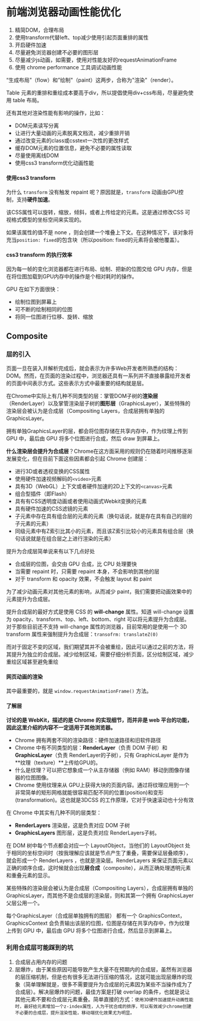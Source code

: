 # 前端浏览器动画性能优化

1. 精简DOM，合理布局
2. 使用transform代替left、top减少使用引起页面重排的属性
3. 开启硬件加速
4. 尽量避免浏览器创建不必要的图形层
5. 尽量减少js动画，如需要，使用对性能友好的requestAnimationFrame
6. 使用 chrome performance 工具调试动画性能

“生成布局”（flow）和”绘制"（paint）这两步，合称为"渲染"（render）。

Table 元素的重排和重绘成本要高于div，所以提倡使用div+css布局，尽量避免使用 table 布局。

还有其他对渲染性能有影响的操作，比如：

- DOM元素读写分离
- 让进行大量动画的元素脱离文档流，减少重排开销
- 通过改变元素的class或csstext一次性的更改样式
- 缓存DOM元素的位置信息，避免不必要的属性读取
- 尽量使用离线DOM
- 使用css3 transform优化动画性能

#### 使用css3 transform

为什么 `transform` 没有触发 repaint 呢？原因就是，`transform` 动画由GPU控制，支持**硬件加速**。

该CSS属性可以旋转，缩放，倾斜，或者上传给定的元素。这是通过修改CSS 可视格式模型的坐标空间来实现的。

如果该属性的值不是 none ，则会创建一个堆叠上下文。在这种情况下，该对象将充当`position: fixed`的包含块（所以position: fixed的元素将会被他覆盖）。

#### css3 transform 的执行效率

因为每一帧的变化浏览器都在进行布局、绘制、把新的位图交给 GPU 内存，但是在将位图加载到GPU内存中的操作是个相对耗时的操作。

GPU 在如下方面很快：

- 绘制位图到屏幕上
- 可不断的绘制相同的位图
- 将同一位图进行位移、旋转、缩放

## Composite

### 层的引入

页面一旦在装入并解析完成后，就会表示为许多Web开发者所熟悉的结构：DOM。然而，在页面的渲染过程中，浏览器还具有一系列并不直接暴露给开发者的页面中间表示方式。这些表示方式中最重要的结构就是层。

在Chrome中实际上有几种不同类型的层：掌管DOM子树的**渲染层**（RenderLayer）以及掌管渲染层子树的**图形层**（GraphicsLayer），某些特殊的渲染层会被认为是合成层（Compositing Layers，合成层拥有单独的 GraphicsLayer。

拥有单独GraphicsLayer的层，都会将位图存储在共享内存中，作为纹理上传到 GPU 中，最后由 GPU 将多个位图进行合成，然后 draw 到屏幕上。

**什么渲染层会提升为合成层**？Chrome在这方面采用的规则仍在随着时间推移逐渐发展变化，但在目前下面这些因素都会引起 Chrome 创建层：

- 进行3D或者透视变换的CSS属性
- 使用硬件加速视频解码的`<video>`元素
- 具有3D（WebGL）上下文或者硬件加速的2D上下文的`<canvas>`元素
- 组合型插件（即Flash）
- 具有有CSS透明度动画或者使用动画式Webkit变换的元素
- 具有硬件加速的CSS滤镜的元素
- 子元素中存在具有组合层的元素的元素（换句话说，就是存在具有自己的层的子元素的元素）
- 同级元素中有Z索引比其小的元素，而且该Z索引比较小的元素具有组合层（换句话说就是在组合层之上进行渲染的元素）

提升为合成层简单说来有以下几点好处

- 合成层的位图，会交由 GPU 合成，比 CPU 处理要快
- 当需要 repaint 时，只需要 repaint 本身，不会影响到其他的层
- 对于 transform 和 opacity 效果，不会触发 layout 和 paint

为了减少动画元素对其他元素的影响，从而减少 paint，我们需要把动画效果中的元素提升为合成层。

提升合成层的最好方式是使用 CSS 的 **will-change** 属性。知道 will-change 设置为 opacity、transform、top、left、bottom、right 可以将元素提升为合成层。对于那些目前还不支持 will-change 属性的浏览器，目前常用的是使用一个 3D transform 属性来强制提升为合成层：`transofrm: translateZ(0)`

而对于固定不变的区域，我们期望其并不会被重绘，因此可以通过之前的方法，将其提升为独立的合成层。减少绘制区域，需要仔细分析页面，区分绘制区域，减少重绘区域甚至避免重绘

#### **网页动画的渲染**

其中最重要的，就是 `window.requestAnimationFrame()` 方法。

#### 了解层

**讨论的是 WebKit，描述的是 Chrome 的实现细节，而并非是 web 平台的功能，因此这里介绍的内容不一定适用于其他浏览器。**

- Chrome 拥有两套不同的渲染路径：硬件加速路径和旧软件路径
- Chrome 中有不同类型的层：**RenderLayer**（负责 DOM 子树）和**GraphicsLayer**（负责 RenderLayer的子树），只有 GraphicsLayer 是作为**纹理（texture）**上传给GPU的。
- 什么是纹理？可以把它想象成一个从主存储器（例如 RAM）移动到图像存储器的位图图像。
- Chrome 使用纹理来从 GPU上获得大块的页面内容。通过将纹理应用到一个非常简单的矩形网格就能很容易匹配不同的位置(position)和变形(transformation)。这也就是3DCSS 的工作原理，它对于快速滚动也十分有效

在 Chrome 中其实有几种不同的层类型：

- **RenderLayers** 渲染层，这是负责对应 DOM 子树
- **GraphicsLayers** 图形层，这是负责对应 RenderLayers子树。

在 DOM 树中每个节点都会对应一个 LayoutObject，当他们的 LayoutObject 处于相同的坐标空间时（按我理解应该就是节点产生了重叠，需要保证层叠顺序），就会形成一个 RenderLayers ，也就是渲染层。RenderLayers 来保证页面元素以正确的顺序合成，这时候就会出现**层合成**（composite），从而正确处理透明元素和重叠元素的显示。

某些特殊的渲染层会被认为是合成层（Compositing Layers），合成层拥有单独的 GraphicsLayer，而其他不是合成层的渲染层，则和其第一个拥有 GraphicsLayer 父层公用一个。

每个GraphicsLayer（合成层单独拥有的图层） 都有一个 GraphicsContext，GraphicsContext 会负责输出该层的位图，位图是存储在共享内存中，作为纹理上传到 GPU 中，最后由 GPU 将多个位图进行合成，然后显示到屏幕上。

### 利用合成层可能踩到的坑

1. 合成层占用内存的问题
2. 层爆炸，由于某些原因可能导致产生大量不在预期内的合成层，虽然有浏览器的层压缩机制，但是也有很多无法进行压缩的情况，这就可能出现层爆炸的现象（简单理解就是，很多不需要提升为合成层的元素因为某些不当操作成为了合成层）。解决层爆炸的问题，最佳方案是打破 overlap 的条件，也就是说让其他元素不要和合成层元素重叠。简单直接的方式：`使用3D硬件加速提升动画性能时，最好给元素增加一个z-index属性，人为干扰合成的排序，可以有效减少chrome创建不必要的合成层，提升渲染性能，移动端优化效果尤为明显。`

